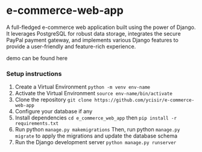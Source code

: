 # e-commerce-web-app
A full-fledged e-commerce web application built using the power of Django. It leverages PostgreSQL for robust data storage, integrates the secure PayPal payment gateway, and implements various Django features to provide a user-friendly and feature-rich experience.

demo can be found here <a href="https://shoppinglyx-efsn.onrender.com/"></a>

### Setup instructions
1. Create a Virtual Environment `python -m venv env-name`
2. Activate the Virtual Environment `source env-name/bin/activate`
4. Clone the repository `git clone https://github.com/ycisir/e-commerce-web-app`
5. Configure your database if any
6. Install dependencies `cd e_commerce_web_app` then `pip install -r requirements.txt`
7. Run python `manage.py makemigrations` Then, run python `manage.py migrate` to apply the migrations and update the database schema
8. Run the Django development server `python manage.py runserver`
